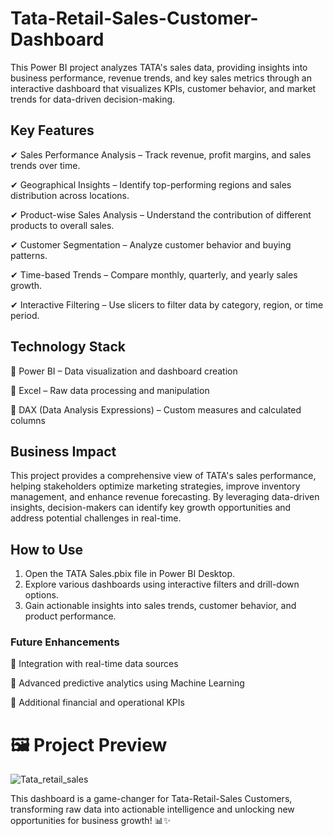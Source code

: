# Tata-Retail-Sales-Customer-Dashboard
This Power BI project analyzes TATA's sales data, providing insights into business performance, revenue trends, and key sales metrics through an interactive dashboard that visualizes KPIs, customer behavior, and market trends for data-driven decision-making.
## Key Features

✔ Sales Performance Analysis – Track revenue, profit margins, and sales trends over time.

✔ Geographical Insights – Identify top-performing regions and sales distribution across locations.

✔ Product-wise Sales Analysis – Understand the contribution of different products to overall sales.

✔ Customer Segmentation – Analyze customer behavior and buying patterns.

✔ Time-based Trends – Compare monthly, quarterly, and yearly sales growth.

✔ Interactive Filtering – Use slicers to filter data by category, region, or time period.


## Technology Stack 

🔹 Power BI – Data visualization and dashboard creation

🔹 Excel – Raw data processing and manipulation

🔹 DAX (Data Analysis Expressions) – Custom measures and calculated columns


## Business Impact

This project provides a comprehensive view of TATA's sales performance, helping stakeholders optimize marketing strategies, improve inventory management, and enhance revenue forecasting. By leveraging data-driven insights, decision-makers can identify key growth opportunities and address potential challenges in real-time.

## How to Use

1. Open the TATA Sales.pbix file in Power BI Desktop.
2. Explore various dashboards using interactive filters and drill-down options.
3. Gain actionable insights into sales trends, customer behavior, and product performance.
 
### Future Enhancements

🔹 Integration with real-time data sources

🔹 Advanced predictive analytics using Machine Learning

🔹 Additional financial and operational KPIs

# 🖼️ Project Preview
![Tata_retail_sales](https://github.com/user-attachments/assets/5a571a0c-69ef-4707-856d-4f356d3a1f8f)


This dashboard is a game-changer for Tata-Retail-Sales Customers, transforming raw data into actionable intelligence and unlocking new opportunities for business growth! 📊✨


